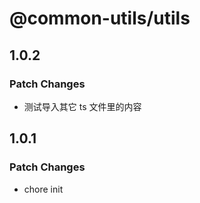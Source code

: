 # @common-utils/utils

## 1.0.2

### Patch Changes

- 测试导入其它 ts 文件里的内容

## 1.0.1

### Patch Changes

- chore init
